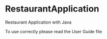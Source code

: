 # RestaurantApplication
 Restaurant Application with Java
 
To use correctly please read the User Guide file
